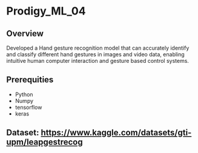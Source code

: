 # Prodigy_ML_04

## Overview 
Developed a Hand gesture recognition model that can accurately identify and classify different hand gestures in images and video data, enabling intuitive human computer interaction and gesture based control systems. 

## Prerequities 
- Python
- Numpy
- tensorflow
- keras

## Dataset: https://www.kaggle.com/datasets/gti-upm/leapgestrecog 
